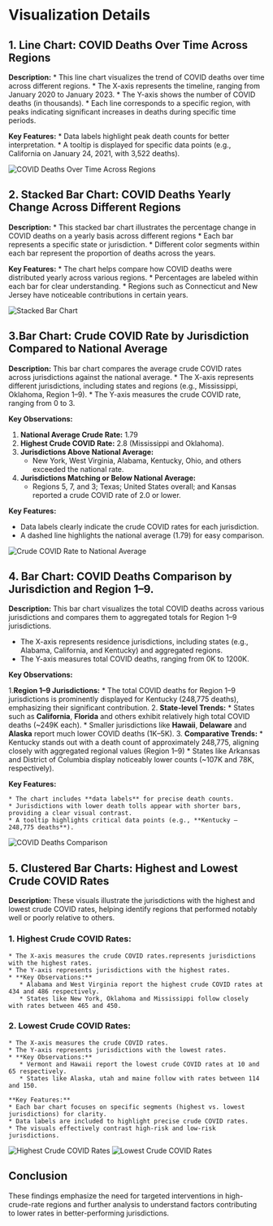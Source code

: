 # Visualization Details


## 1. Line Chart: COVID Deaths Over Time Across Regions

**Description:**
    * This line chart visualizes the trend of COVID deaths over time across different regions.
    * The X-axis represents the timeline, ranging from January 2020 to January 2023.
    * The Y-axis shows the number of COVID deaths (in thousands).
    * Each line corresponds to a specific region, with peaks indicating significant increases in deaths during specific time periods.

**Key Features:**
    * Data labels highlight peak death counts for better interpretation.
    * A tooltip is displayed for specific data points (e.g., California on January 24, 2021, with 3,522 deaths).

![COVID Deaths Over Time Across Regions](../PowerBI/Images/Line_chart-COVID_Deaths_across_regions.png)

## 2. Stacked Bar Chart: COVID Deaths Yearly Change Across Different Regions

**Description:**
    * This stacked bar chart illustrates the percentage change in COVID deaths on a yearly basis across different regions
    * Each bar represents a specific state or jurisdiction.
    * Different color segments within each bar represent the proportion of deaths across the years.

**Key Features:**
    * The chart helps compare how COVID deaths were distributed yearly across various regions.
    * Percentages are labeled within each bar for clear understanding.
    * Regions such as Connecticut and New Jersey have noticeable contributions in certain years.

![Stacked Bar Chart](../PowerBI/Images/Stacked_bar-COVID_deaths_across_regions.png)

## 3.Bar Chart: Crude COVID Rate by Jurisdiction Compared to National Average

**Description:**
    This bar chart compares the average crude COVID rates across jurisdictions against the national average.
    * The X-axis represents different jurisdictions, including states and regions (e.g., Mississippi, Oklahoma, Region 1–9).
    * The Y-axis measures the crude COVID rate, ranging from 0 to 3.

**Key Observations:**

   1. **National Average Crude Rate:** 1.79
   2. **Highest Crude COVID Rate:** 2.8 (Mississippi and Oklahoma).
   3. **Jurisdictions Above National Average:**
       - New York, West Virginia, Alabama, Kentucky, Ohio, and others exceeded the national rate.
   4. **Jurisdictions Matching or Below National Average:**   
       - Regions 5, 7, and 3; Texas; United States overall; and Kansas reported a crude COVID rate of 2.0 or lower.

**Key Features:**

   * Data labels clearly indicate the crude COVID rates for each jurisdiction.
   * A dashed line highlights the national average (1.79) for easy comparison.

![Crude COVID Rate to National Average](../PowerBI/Images/Bar_chart-Crude_COVID_Rateto_National_Average.png)

## 4. Bar Chart: COVID Deaths Comparison by Jurisdiction and Region 1–9.

 **Description:**
   This bar chart visualizes the total COVID deaths across various jurisdictions and compares them to aggregated totals for Region 1–9 jurisdictions.
   * The X-axis represents residence jurisdictions, including states (e.g., Alabama, California, and Kentucky) and aggregated regions.
   * The Y-axis measures total COVID deaths, ranging from 0K to 1200K.

 **Key Observations:**

 1.**Region 1–9 Jurisdictions:**
    * The total COVID deaths for Region 1–9 jurisdictions is prominently displayed for Kentucky (248,775 deaths), emphasizing their significant contribution.
 2. **State-level Trends:**
    * States such as **California**, **Florida** and others exhibit relatively high total COVID deaths (~249K each).
    * Smaller jurisdictions like **Hawaii**, **Delaware** and **Alaska** report much lower COVID deaths (1K–5K).
 3. **Comparative Trends:**
    * Kentucky stands out with a death count of approximately 248,775, aligning closely with aggregated regional values (Region 1–9)
    * States like Arkansas and District of Columbia display noticeably lower counts (~107K and 78K, respectively).

  **Key Features:**

    * The chart includes **data labels** for precise death counts.
    * Jurisdictions with lower death tolls appear with shorter bars, providing a clear visual contrast.
    * A tooltip highlights critical data points (e.g., **Kentucky – 248,775 deaths**).

![COVID Deaths Comparison](../PowerBI/Images/Bar_Chart-COVID_Deaths_Comparison.png)

## 5. Clustered Bar Charts: Highest and Lowest Crude COVID Rates

**Description:**
   These visuals illustrate the jurisdictions with the highest and lowest crude COVID rates, helping  identify regions that performed notably well or poorly relative to others.

  ### 1. Highest Crude COVID Rates:
    * The X-axis measures the crude COVID rates.represents jurisdictions with the highest rates.
    * The Y-axis represents jurisdictions with the highest rates.
    * **Key Observations:**
       * Alabama and West Virginia report the highest crude COVID rates at 434 and 486 respectively.
       * States like New York, Oklahoma and Mississippi follow closely with rates between 465 and 450.

  ### 2. Lowest Crude COVID Rates:
    * The X-axis measures the crude COVID rates.
    * The Y-axis represents jurisdictions with the lowest rates.
    * **Key Observations:**
       * Vermont and Hawaii report the lowest crude COVID rates at 10 and 65 respectively.
       * States like Alaska, utah and maine follow with rates between 114 and 150.

    **Key Features:**
    * Each bar chart focuses on specific segments (highest vs. lowest jurisdictions) for clarity.
    * Data labels are included to highlight precise crude COVID rates.
    * The visuals effectively contrast high-risk and low-risk jurisdictions.

![Highest Crude COVID Rates](../PowerBI/Images/Highest_Crude_COVID_Rates.png)
![Lowest Crude COVID Rates](../PowerBI/Images/Lowest_Crude_COVID_Rates.png)

## Conclusion
These findings emphasize the need for targeted interventions in high-crude-rate regions and further analysis to understand factors contributing to lower rates in better-performing jurisdictions.
